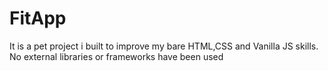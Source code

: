 # FitApp
It is a pet project i built to improve my bare HTML,CSS and Vanilla JS skills.
No external libraries or frameworks have been used

